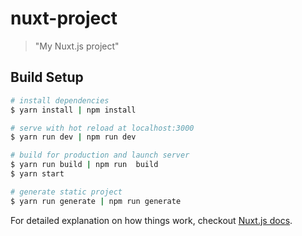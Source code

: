 # nuxt-project

> &#34;My Nuxt.js project&#34;

## Build Setup

``` bash
# install dependencies
$ yarn install | npm install

# serve with hot reload at localhost:3000
$ yarn run dev | npm run dev

# build for production and launch server
$ yarn run build | npm run  build
$ yarn start

# generate static project
$ yarn run generate | npm run generate
```

For detailed explanation on how things work, checkout [Nuxt.js docs](https://nuxtjs.org).
